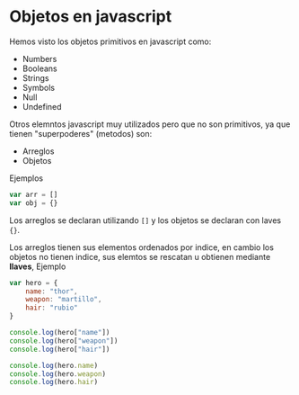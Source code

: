 # Objetos en javascript

Hemos visto los objetos primitivos en javascript como: 

-  Numbers
-  Booleans
-  Strings
-  Symbols
-  Null
-  Undefined

Otros elemntos javascript muy utilizados pero que no son primitivos, ya que tienen "superpoderes" (metodos) son:

-  Arreglos
-  Objetos

Ejemplos

```javascript
var arr = []
var obj = {}
```

Los arreglos se declaran utilizando `[]` y los objetos se declaran con laves `{}`.

Los arreglos tienen sus elementos ordenados por indice, en cambio los objetos no tienen indice, sus elemtos se rescatan u obtienen mediante **llaves**, Ejemplo

```javascript
var hero = {
    name: "thor",
    weapon: "martillo",
    hair: "rubio"
}

console.log(hero["name"])
console.log(hero["weapon"])
console.log(hero["hair"])
```

```javascript
console.log(hero.name)
console.log(hero.weapon)
console.log(hero.hair)



